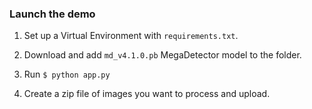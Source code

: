

### Launch the demo

1. Set up a Virtual Environment with ```requirements.txt```.
   
2. Download and add ```md_v4.1.0.pb``` MegaDetector model to the folder.

3. Run ```$ python app.py```

4. Create a zip file of images you want to process and upload.
